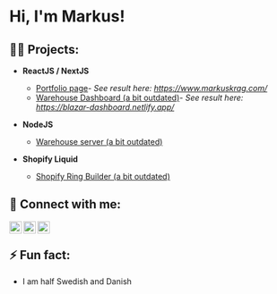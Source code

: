 <h1>Hi, I'm Markus!</a></h1>

<h2>👨‍💻 Projects:</h2>

- <b>ReactJS / NextJS</b>
  - [Portfolio page](https://github.com/Mackan1/portfolio-page)- <i>See result here: https://www.markuskrag.com/</i>
  - [Warehouse Dashboard (a bit outdated)](https://github.com/Mackan1/react-dashboard)- <i>See result here: https://blazar-dashboard.netlify.app/</i>
- <b>NodeJS</b>
  - [Warehouse server (a bit outdated)](https://github.com/Mackan1/dashboard-server) 
  
- <b>Shopify Liquid</b>
  - [Shopify Ring Builder (a bit outdated)](https://github.com/Mackan1/ring-builder)

<h2>🤳 Connect with me:</h2>

[<img align="left" alt="MarkusKrag | FaceBook" width="22px" src="https://cdn.cdnlogo.com/logos/t/96/twitter-icon.svg" />][facebook]
[<img align="left" alt="MarkusKrag| LinkedIn" width="22px" src="https://cdn.cdnlogo.com/logos/l/66/linkedin-icon.svg" />][linkedin]
[<img align="left" alt="MarkusKrag | Instagram" width="22px" src="https://cdn.cdnlogo.com/logos/i/92/instagram.svg" />][instagram]

[facebook]: https://www.facebook.com/markus.krag/
[instagram]: https://www.instagram.com/markuskrag/
[linkedin]: https://www.linkedin.com/in/markus-krag/


<br><h2>⚡ Fun fact:</h2>
  - I am half Swedish and Danish

